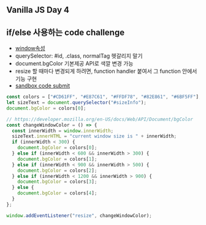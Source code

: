 ## Vanilla JS Day 4

## if/else 사용하는 code challenge

- [window속성](https://developer.mozilla.org/en-US/docs/Web/API/Window)
- querySelector: #id, .class, normalTag 헷갈리지 말기
- document.bgColor 기본제공 API로 색깔 변경 가능
- resize 할 때마다 변경되게 하려면, function handler 붙여서 그 function 안에서 기능 구현
- [sandbox code submit](https://codesandbox.io/s/empty-blueprint-9yfn0)

```js
const colors = ["#CD61FF", "#E87C61", "#FFDF78", "#82E861", "#6BF5FF"];
let sizeText = document.querySelector("#sizeInfo");
document.bgColor = colors[0];

// https://developer.mozilla.org/en-US/docs/Web/API/Document/bgColor
const changeWindowColor = () => {
  const innerWidth = window.innerWidth;
  sizeText.innerHTML = "current window size is " + innerWidth;
  if (innerWidth < 300) {
    document.bgColor = colors[0];
  } else if (innerWidth < 600 && innerWidth > 300) {
    document.bgColor = colors[1];
  } else if (innerWidth < 900 && innerWidth > 500) {
    document.bgColor = colors[2];
  } else if (innerWidth < 1200 && innerWidth > 900) {
    document.bgColor = colors[3];
  } else {
    document.bgColor = colors[4];
  }
};

window.addEventListener("resize", changeWindowColor);
```
